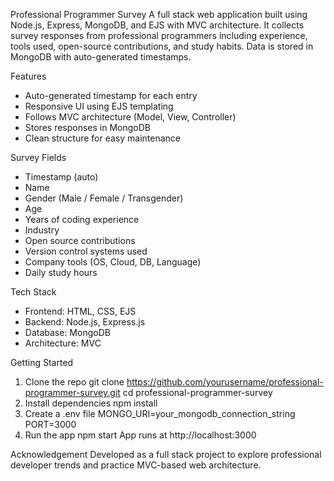 Professional Programmer Survey
A full stack web application built using Node.js, Express, MongoDB, and EJS with MVC architecture.
It collects survey responses from professional programmers including experience, tools used,
open-source contributions, and study habits. Data is stored in MongoDB with auto-generated
timestamps.

Features

- Auto-generated timestamp for each entry
- Responsive UI using EJS templating
- Follows MVC architecture (Model, View, Controller)
- Stores responses in MongoDB
- Clean structure for easy maintenance
  
Survey Fields

- Timestamp (auto)
- Name
- Gender (Male / Female / Transgender)
- Age
- Years of coding experience
- Industry
- Open source contributions
- Version control systems used
- Company tools (OS, Cloud, DB, Language)
- Daily study hours

Tech Stack
- Frontend: HTML, CSS, EJS
- Backend: Node.js, Express.js
- Database: MongoDB
- Architecture: MVC
  
Getting Started

1. Clone the repo
git clone https://github.com/yourusername/professional-programmer-survey.git
cd professional-programmer-survey
2. Install dependencies
npm install
3. Create a .env file
MONGO_URI=your_mongodb_connection_string
PORT=3000
4. Run the app
npm start
App runs at http://localhost:3000

Acknowledgement
Developed as a full stack project to explore professional developer trends and practice MVC-based
web architecture.
